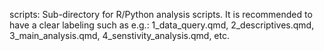 scripts: Sub-directory for R/Python analysis scripts. It is recommended to have a clear labeling such as e.g.: 1_data_query.qmd, 2_descriptives.qmd, 3_main_analysis.qmd, 4_senstivity_analysis.qmd, etc.